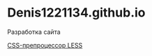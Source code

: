 # Denis1221134.github.io
Разработка сайта

[CSS-препроцессор LESS](https://mrmlnc.gitbooks.io/less-guidebook-for-beginners/content/)
